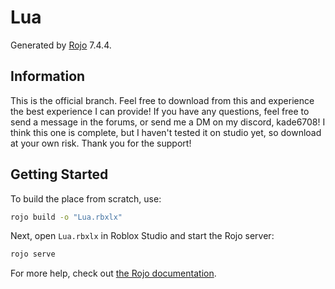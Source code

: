 # Lua
Generated by [Rojo](https://github.com/rojo-rbx/rojo) 7.4.4.

## Information
This is the official branch. Feel free to download from this and experience the best experience I can provide!
If you have any questions, feel free to send a message in the forums, or send me a DM on my discord, kade6708!
I think this one is complete, but I haven't tested it on studio yet, so download at your own risk. Thank you for the support!

## Getting Started
To build the place from scratch, use:

```bash
rojo build -o "Lua.rbxlx"
```

Next, open `Lua.rbxlx` in Roblox Studio and start the Rojo server:

```bash
rojo serve
```

For more help, check out [the Rojo documentation](https://rojo.space/docs).
